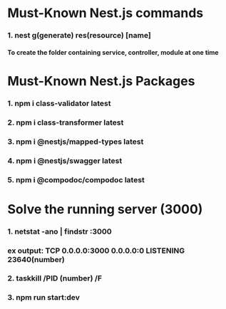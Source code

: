 # Must-Known Nest.js commands

### 1. nest g(generate) res(resource) [name]

#### To create the folder containing service, controller, module at one time

# Must-Known Nest.js Packages

### 1. npm i class-validator latest

### 2. npm i class-transformer latest

### 3. npm i @nestjs/mapped-types latest

### 4. npm i @nestjs/swagger latest

### 5. npm i @compodoc/compodoc latest

# Solve the running server (3000)

### 1. netstat -ano | findstr :3000

### ex output: TCP 0.0.0.0:3000 0.0.0.0:0 LISTENING 23640(number)

### 2. taskkill /PID (number) /F

### 3. npm run start:dev

